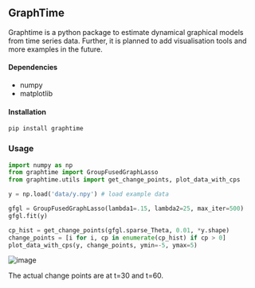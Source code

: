 ## GraphTime

Graphtime is a python package to estimate dynamical graphical models from
time series data. Further, it is planned to add visualisation tools and
more examples in the future.

#### Dependencies

- numpy
- matplotlib

#### Installation

    pip install graphtime
    
### Usage

```Python
import numpy as np
from graphtime import GroupFusedGraphLasso
from graphtime.utils import get_change_points, plot_data_with_cps

y = np.load('data/y.npy') # load example data

gfgl = GroupFusedGraphLasso(lambda1=.15, lambda2=25, max_iter=500)
gfgl.fit(y)

cp_hist = get_change_points(gfgl.sparse_Theta, 0.01, *y.shape)
change_points = [i for i, cp in enumerate(cp_hist) if cp > 0]
plot_data_with_cps(y, change_points, ymin=-5, ymax=5)
```

![image](https://cloud.githubusercontent.com/assets/7715036/24554698/c636472a-162e-11e7-99a1-6d6a8a3c49f8.png)

The actual change points are at t=30 and t=60.